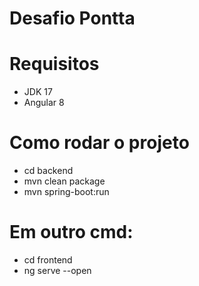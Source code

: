 # Desafio Pontta
# Requisitos
- JDK 17
- Angular 8

  
# Como rodar o projeto
- cd backend
- mvn clean package
- mvn spring-boot:run

# Em outro cmd:
- cd frontend
- ng serve --open
